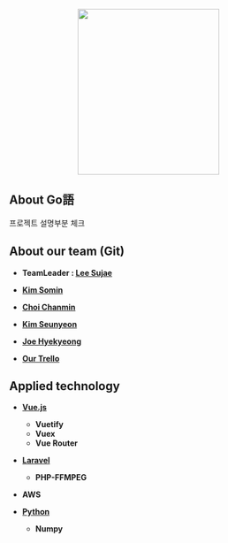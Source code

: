 <p align="center"><img src="http://drive.google.com/uc?export=view&id=1PVrupg82ff6II69Mk7s50k5Vp2q3FrxY" width="256" height="300" onclick="false"></p>

## About Go語

프로젝트 설명부분
체크

## About our team (Git)

- **TeamLeader : [Lee Sujae](https://github.com/must012)**
- **[Kim Somin](https://github.com/KSMING94)**
- **[Choi Chanmin](https://github.com/dnfltkxkd123)**
- **[Kim Seunyeon](https://github.com/kimseungyeon2)**
- **[Joe Hyekyeong](https://github.com/joehyekyeong)**

- **[Our Trello](https://trello.com/b/jK7QedcP/capston)**

## Applied technology
- **[Vue.js](https://vuejs.org/)**
  - **Vuetify**
  - **Vuex**
  - **Vue Router**

- **[Laravel](https://laravel.com/)**
  - **PHP-FFMPEG**
- **AWS**

- **[Python](https://www.python.org/)**
  - **Numpy**


